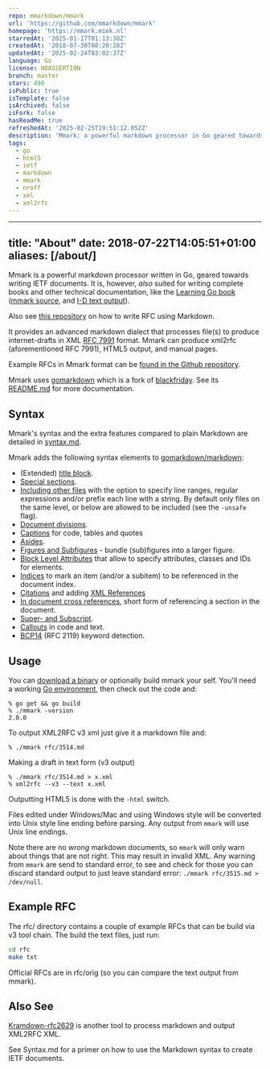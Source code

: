 ```yaml
---
repo: mmarkdown/mmark
url: 'https://github.com/mmarkdown/mmark'
homepage: 'https://mmark.miek.nl'
starredAt: '2025-01-17T01:13:38Z'
createdAt: '2018-07-30T08:20:28Z'
updatedAt: '2025-02-24T03:02:37Z'
language: Go
license: NOASSERTION
branch: master
stars: 490
isPublic: true
isTemplate: false
isArchived: false
isFork: false
hasReadMe: true
refreshedAt: '2025-02-25T19:51:12.852Z'
description: 'Mmark: a powerful markdown processor in Go geared towards the IETF '
tags:
  - go
  - html5
  - ietf
  - markdown
  - mmark
  - nroff
  - xml
  - xml2rfc
---
```


---
title: "About"
date: 2018-07-22T14:05:51+01:00
aliases: [/about/]
---

Mmark is a powerful markdown processor written in Go, geared towards writing IETF documents. It is,
however, *also* suited for writing complete books and other technical documentation, like the
[Learning Go book](https://miek.nl/go) ([mmark source](https://github.com/miekg/learninggo), and
[I-D text output](https://miek.nl/go/learninggo-2.txt)).

Also see [this repository](https://github.com/danyork/writing-internet-drafts-in-markdown) on how to
write RFC using Markdown.

It provides an advanced markdown dialect that processes file(s) to produce internet-drafts in XML
[RFC 7991](https://tools.ietf.org/html/rfc7991) format. Mmark can produce xml2rfc (aforementioned
RFC 7991), HTML5 output, and manual pages.

Example RFCs in Mmark format can be [found in the Github
repository](https://github.com/mmarkdown/mmark/tree/master/rfc).

Mmark uses [gomarkdown](https://github.com/gomarkdown/markdown) which is a fork of
[blackfriday](https://github.com/russross/blackfriday/). See its
[README.md](https://github.com/gomarkdown/markdown/blob/master/README.md) for more documentation.

## Syntax

Mmark's syntax and the extra features compared to plain Markdown are detailed in
[syntax.md](https://mmark.miek.nl/syntax).

Mmark adds the following syntax elements to
[gomarkdown/markdown](https://github.com/gomarkdown/markdown/blob/master/README.md):

* (Extended) [title block](https://mmark.miek.nl/post/syntax/#title-block).
* [Special sections](https://mmark.miek.nl/post/syntax/#special-sections).
* [Including other files](https://mmark.miek.nl/post/syntax/#including-files) with the option to specify line ranges, regular
  expressions and/or prefix each line with a string. By default only files on the same level, or
  below are allowed to be included (see the `-unsafe` flag).
* [Document divisions](https://mmark.miek.nl/post/syntax/#document-divisions).
* [Captions](https://mmark.miek.nl/post/syntax/#captions) for code, tables and quotes
* [Asides](https://mmark.miek.nl/post/syntax/#asides).
* [Figures and Subfigures](https://mmark.miek.nl/post/syntax/#figures-and-subfigures) - bundle (sub)figures
  into a larger figure.
* [Block Level Attributes](https://mmark.miek.nl/post/syntax/#block-level-attributes) that allow to specify attributes, classes and
  IDs for elements.
* [Indices](https://mmark.miek.nl/post/syntax/#indices) to mark an item (and/or a subitem) to be referenced in the document index.
* [Citations](https://mmark.miek.nl/post/syntax/#citations) and adding [XML References](https://mmark.miek.nl/post/syntax/#xml-references)
* [In document cross references](https://mmark.miek.nl/post/syntax/#cross-references), short form of referencing a section in the
  document.
* [Super- and Subscript](https://mmark.miek.nl/post/syntax/#super-and-subscript).
* [Callouts](https://mmark.miek.nl/post/syntax/#callouts) in code and text.
* [BCP14](https://mmark.miek.nl/post/syntax/#bcp14) (RFC 2119) keyword detection.

## Usage

You can [download a binary](https://github.com/mmarkdown/mmark/releases) or optionally build mmark
your self. You'll need a working [Go environment](https://golang.org), then check out the code and:

    % go get && go build
    % ./mmark -version
    2.0.0

To output XML2RFC v3 xml just give it a markdown file and:

    % ./mmark rfc/3514.md

Making a draft in text form (v3 output)

    % ./mmark rfc/3514.md > x.xml
    % xml2rfc --v3 --text x.xml

Outputting HTML5 is done with the `-html` switch.

Files edited under Windows/Mac and using Windows style will be converted into Unix style line ending
before parsing. Any output from `mmark` will use Unix line endings.

[1]: https://daringfireball.net/projects/markdown/ "Markdown"
[2]: https://golang.org/ "Go Language"

Note there are no _wrong_ markdown documents, so `mmark` will only warn about things that are not
right. This may result in invalid XML. Any warning from `mmark` are send to standard error, to see
and check for those you can discard standard output to just leave standard error: `./mmark
rfc/3515.md > /dev/null`.

## Example RFC

The rfc/ directory contains a couple of example RFCs that can be build via v3 tool chain.
The build the text files, just run:

~~~ sh
cd rfc
make txt
~~~

Official RFCs are in rfc/orig (so you can compare the text output from mmark).

## Also See

[Kramdown-rfc2629](https://github.com/cabo/kramdown-rfc2629) is another tool to process markdown and
output XML2RFC XML.

See Syntax.md for a primer on how to use the Markdown syntax to create IETF documents.
